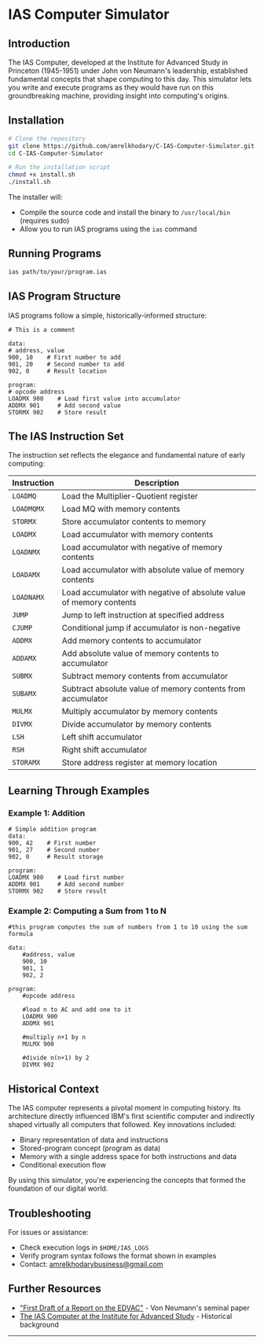 # IAS Computer Simulator

## Introduction

The IAS Computer, developed at the Institute for Advanced Study in Princeton (1945-1951) under John von Neumann's leadership, established fundamental concepts that shape computing to this day. This simulator lets you write and execute programs as they would have run on this groundbreaking machine, providing insight into computing's origins.

## Installation

```bash
# Clone the repository
git clone https://github.com/amrelkhodary/C-IAS-Computer-Simulator.git
cd C-IAS-Computer-Simulator

# Run the installation script
chmod +x install.sh
./install.sh
```

The installer will:
- Compile the source code and install the binary to `/usr/local/bin` (requires sudo)
- Allow you to run IAS programs using the `ias` command

## Running Programs

```bash
ias path/to/your/program.ias
```

## IAS Program Structure

IAS programs follow a simple, historically-informed structure:

```
# This is a comment

data:
# address, value
900, 10    # First number to add
901, 20    # Second number to add
902, 0     # Result location

program:
# opcode address
LOADMX 900    # Load first value into accumulator
ADDMX 901     # Add second value
STORMX 902    # Store result
```

## The IAS Instruction Set

The instruction set reflects the elegance and fundamental nature of early computing:

| Instruction | Description |
|-------------|-------------|
| `LOADMQ` | Load the Multiplier-Quotient register |
| `LOADMQMX` | Load MQ with memory contents |
| `STORMX` | Store accumulator contents to memory |
| `LOADMX` | Load accumulator with memory contents |
| `LOADNMX` | Load accumulator with negative of memory contents |
| `LOADAMX` | Load accumulator with absolute value of memory contents |
| `LOADNAMX` | Load accumulator with negative of absolute value of memory contents |
| `JUMP` | Jump to left instruction at specified address |
| `CJUMP` | Conditional jump if accumulator is non-negative |
| `ADDMX` | Add memory contents to accumulator |
| `ADDAMX` | Add absolute value of memory contents to accumulator |
| `SUBMX` | Subtract memory contents from accumulator |
| `SUBAMX` | Subtract absolute value of memory contents from accumulator |
| `MULMX` | Multiply accumulator by memory contents |
| `DIVMX` | Divide accumulator by memory contents |
| `LSH` | Left shift accumulator |
| `RSH` | Right shift accumulator |
| `STORAMX` | Store address register at memory location |

## Learning Through Examples

### Example 1: Addition
```
# Simple addition program
data:
900, 42    # First number
901, 27    # Second number
902, 0     # Result storage

program:
LOADMX 900    # Load first number
ADDMX 901     # Add second number
STORMX 902    # Store result
```

### Example 2: Computing a Sum from 1 to N
```
#this program computes the sum of numbers from 1 to 10 using the sum formula

data:
	#address, value
	900, 10 
	901, 1 
	902, 2

program:	
	#opcode address

	#load n to AC and add one to it
	LOADMX 900
	ADDMX 901
			
	#multiply n+1 by n
	MULMX 900
	
	#divide n(n+1) by 2
	DIVMX 902

```

## Historical Context

The IAS computer represents a pivotal moment in computing history. Its architecture directly influenced IBM's first scientific computer and indirectly shaped virtually all computers that followed. Key innovations included:

- Binary representation of data and instructions
- Stored-program concept (program as data)
- Memory with a single address space for both instructions and data
- Conditional execution flow

By using this simulator, you're experiencing the concepts that formed the foundation of our digital world.

## Troubleshooting

For issues or assistance:
- Check execution logs in `$HOME/IAS_LOGS`
- Verify program syntax follows the format shown in examples
- Contact: amrelkhodarybusiness@gmail.com

## Further Resources

- ["First Draft of a Report on the EDVAC"](https://en.wikipedia.org/wiki/First_Draft_of_a_Report_on_the_EDVAC) - Von Neumann's seminal paper
- [The IAS Computer at the Institute for Advanced Study](https://www.ias.edu/electronic-computer-project) - Historical background

---
